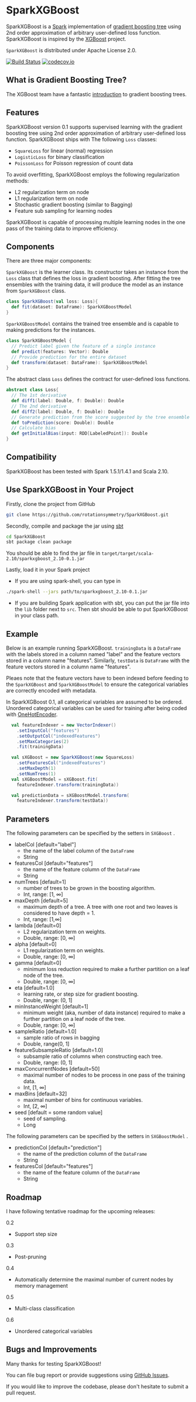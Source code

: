 # SparkXGBoost 

SparkXGBoost is a [Spark](http://spark.apache.org) implementation of [gradient boosting tree](https://en.wikipedia.org/wiki/Gradient_boosting) using 2nd order approximation 
of arbitrary user-defined loss function. SparkXGBoost is inspired by the [XGBoost](https://github.com/dmlc/xgboost/) project.

`SparkXGBoost` is distributed under Apache License 2.0. 

[![Build Status](https://travis-ci.org/rotationsymmetry/SparkXGBoost.svg?branch=master)](https://travis-ci.org/rotationsymmetry/SparkXGBoost) 
[![codecov.io](https://codecov.io/github/rotationsymmetry/SparkXGBoost/coverage.svg?branch=master)](https://codecov.io/github/rotationsymmetry/SparkXGBoost?branch=master)

## What is Gradient Boosting Tree?
The XGBoost team have a fantastic [introduction](http://xgboost.readthedocs.org/en/latest/model.html) to gradient boosting trees. 

## Features
SparkXGBoost version 0.1 supports supervised learning with the gradient boosting tree using 2nd order approximation of arbitrary user-defined loss function. SparkXGBoost ships with The following `Loss` classes: 

* `SquareLoss` for linear (normal) regression
* `LogisticLoss` for binary classification
* `PoissonLoss` for Poisson regression of count data

To avoid overfitting, SparkXGBoost employs the following regularization methods: 

* L2 regularization term on node
* L1 regularization term on node
* Stochastic gradient boosting (similar to Bagging)
* Feature sub sampling for learning nodes

SparkXGBoost is capable of processing multiple learning nodes in the one pass of the training data to improve efficiency. 

## Components
There are three major components:

`SparkXGBoost` is the learner class. Its constructor takes an instance from the `Loss` class that defines the loss in gradient boosting.  After fitting the tree ensembles with the training data, it will produce the model as an instance from `SparkXGBoost` class. 

``` scala
class SparkXGBoost(val loss: Loss){
  def fit(dataset: DataFrame): SparkXGBoostModel
}
```

`SparkXGBoostModel` contains the trained tree ensemble and is capable to making predictions for the instances.

``` scala
class SparkXGBoostModel {
  // Predict label given the feature of a single instance
  def predict(features: Vector): Double
  // Provide prediction for the entire dataset
  def transform(dataset: DataFrame): SparkXGBoostModel
}
```

The abstract class `Loss` defines the contract for user-defined loss functions. 

``` scala
abstract class Loss{
  // The 1st derivative
  def diff1(label: Double, f: Double): Double
  // The 2nd derivative 
  def diff2(label: Double, f: Double): Double
  // Generate prediction from the score suggested by the tree ensemble
  def toPrediction(score: Double): Double
  // Calculate bias 
  def getInitialBias(input: RDD[LabeledPoint]): Double
}
```

## Compatibility 
SparkXGBoost has been tested with Spark 1.5.1/1.4.1 and Scala 2.10.

## Use SparkXGBoost in Your Project

Firstly, clone the project from GitHub

``` bash
git clone https://github.com/rotationsymmetry/SparkXGBoost.git
```

Secondly, compile and package the jar using [sbt](http://www.scala-sbt.org)

``` bash 
cd SparkXGBoost
sbt package clean package
```

You should be able to find the jar file in `target/target/scala-2.10/sparkxgboost_2.10-0.1.jar`

Lastly, load it in your Spark project

* If you are using spark-shell, you can type in

``` bash
./spark-shell --jars path/to/sparkxgboost_2.10-0.1.jar
```

* If you are building Spark application with sbt, you can put the jar file into the `lib` folder next to `src`. Then sbt should be able to put SparkXGBoost in your class path.

## Example

Below is an example running SparkXGBoost. `trainingData` is a `DataFrame` with the labels stored in a column named "label" and the feature vectors stored in a column name "features".  Similarly, `testData` is `DataFrame` with the feature vectors stored in a column name "features". 

Pleaes note that the feature vectors have to been indexed before feeding to the `SparkXGBoost` and `SparkXGBoostModel` to ensure the categorical variables are correctly encoded with metadata.

In SparkXGBoost 0.1, all categorical variables are assumed to be ordered. Unordered categorical variables can be used for training after being coded with [OneHotEncoder](http://spark.apache.org/docs/latest/ml-features.html#onehotencoder). 

``` scala
  val featureIndexer = new VectorIndexer()
    .setInputCol("features")
    .setOutputCol("indexedFeatures")
    .setMaxCategories(2)
    .fit(trainingData)

  val sXGBoost = new SparkXGBoost(new SquareLoss)
    .setFeaturesCol("indexedFeatures")
    .setMaxDepth(1)
    .setNumTrees(1)
  val sXGBoostModel = sXGBoost.fit(
    featureIndexer.transform(trainingData))

  val predictionData = sXGBoostModel.transform(
    featureIndexer.transform(testData))
```

## Parameters
The following parameters can be specified by the setters in `SXGBoost` .

* labelCol [default="label"]
	* the name of the label column of the `DataFrame`
	* String
* featuresCol [default="features"]
	* the name of the feature column of the `DataFrame`
	* String
* numTrees [default=1]
	* number of trees to be grown in the boosting algorithm.
	* Int, range: [1, ∞]
* maxDepth [default=5]
	* maximum depth of a tree. A tree with one root and two leaves is considered to have depth = 1.
	* Int, range: [1,∞]
* lambda [default=0]
	* L2 regularization term on weights. 
	* Double, range: [0, ∞]
* alpha [default=0]
	* L1 regularization term on weights. 
	* Double, range: [0, ∞]
* gamma [default=0]
	* minimum loss reduction required to make a further partition on a leaf node of the tree. 
	* Double, range: [0, ∞]
* eta [default=1.0]
    * learning rate, or step size for gradient boosting. 
    * Double, range: (0, 1]
* minInstanceWeight [default=1]
	* minimum weight (aka, number of data instance) required to make a further partition on a leaf node of the tree. 
	* Double, range: [0, ∞]
* sampleRatio [default=1.0]
    * sample ratio of rows in bagging
    * Double, range(0, 1]
* featureSubsampleRatio [default=1.0]
	* subsample ratio of columns when constructing each tree.
	* Double, range: (0, 1]
* maxConcurrentNodes [default=50]
	* maximal number of nodes to be process in one pass of the training data.
	* Int, [1, ∞]
* maxBins [default=32]
    * maximal number of bins for continuous variables.
    * Int, [2, ∞]
* seed [default = some random value]
    * seed of sampling.
    * Long
    
The following parameters can be specified by the setters in `SXGBoostModel` .

* predictionCol [default="prediction"]
	* the name of the prediction column of the `DataFrame`
	* String
* featuresCol [default="features"]
	* the name of the feature column of the  `DataFrame`
	* String

## Roadmap
I have following tentative roadmap for the upcoming releases:

0.2

* Support step size

0.3

* Post-pruning

0.4

* Automatically determine the maximal number of current nodes by memory management

0.5

* Multi-class classification

0.6 

* Unordered categorical variables

## Bugs and Improvements
 
Many thanks for testing SparkXGBoost! 

You can file bug report or provide suggestions using [GitHub Issues](https://github.com/rotationsymmetry/SparkXGBoost/issues). 

If you would like to improve the codebase, please don't hesitate to submit a pull request. 
